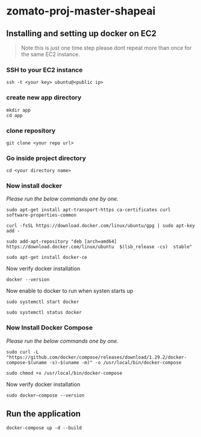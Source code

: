 # zomato-proj-master-shapeai

## Installing and setting up docker on EC2

> Note this is just one time step please dont repeat more than once for the same EC2 instance.

### SSH to your EC2 instance

```shell
ssh -t <your key> ubuntu@<public ip>
```

### create new app directory

```shell
mkdir app
cd app
```

### clone repository

```shell
git clone <your repo url>
```

### Go inside project directory

```shell
cd <your directory name>
```

### Now install docker

_Please run the below commands one by one._

```shell
sudo apt-get install apt-transport-https ca-certificates curl software-properties-common
```

```shell
curl -fsSL https://download.docker.com/linux/ubuntu/gpg | sudo apt-key add -
```

```shell
sudo add-apt-repository "deb [arch=amd64] https://download.docker.com/linux/ubuntu  $(lsb_release -cs)  stable"
```

```shell
sudo apt-get install docker-ce
```

Now verify docker installation

```shell
docker --version
```

Now enable to docker to run when systen starts up

```shell
sudo systemctl start docker
```

```shell
sudo systemctl status docker
```

### Now Install Docker Compose

_Please run the below commands one by one._

```shell
sudo curl -L "https://github.com/docker/compose/releases/download/1.29.2/docker-compose-$(uname -s)-$(uname -m)" -o /usr/local/bin/docker-compose
```

```shell
sudo chmod +x /usr/local/bin/docker-compose
```

Now verify docker installation

```shell
sudo docker–compose --version
```

## Run the application

```shell
docker-compose up -d --build
```